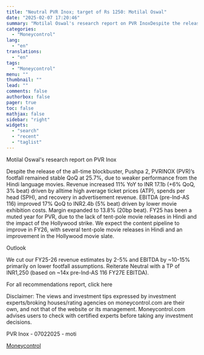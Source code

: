 ```yaml
---
title: "Neutral PVR Inox; target of Rs 1250: Motilal Oswal"
date: "2025-02-07 17:20:46"
summary: "Motilal Oswal's research report on PVR InoxDespite the release of the all-time blockbuster, Pushpa 2, PVRINOX (PVR)’s footfall remained stable QoQ at 25.7%, due to weaker performance from the Hindi language movies. Revenue increased 11% YoY to INR 17.1b (+6% QoQ, 3% beat) driven by alltime high average ticket prices..."
categories:
  - "Moneycontrol"
lang:
  - "en"
translations:
  - "en"
tags:
  - "Moneycontrol"
menu: ""
thumbnail: ""
lead: ""
comments: false
authorbox: false
pager: true
toc: false
mathjax: false
sidebar: "right"
widgets:
  - "search"
  - "recent"
  - "taglist"
---
```


Motilal Oswal's research report on PVR Inox

Despite the release of the all-time blockbuster, Pushpa 2, PVRINOX (PVR)’s footfall remained stable QoQ at 25.7%, due to weaker performance from the Hindi language movies. Revenue increased 11% YoY to INR 17.1b (+6% QoQ, 3% beat) driven by alltime high average ticket prices (ATP), spends per head (SPH), and recovery in advertisement revenue. EBITDA (pre-Ind-AS 116) improved 17% QoQ to INR2.4b (5% beat) driven by lower movie exhibition costs. Margin expanded to 13.8% (20bp beat). FY25 has been a muted year for PVR, due to the lack of tent-pole movie releases in Hindi and the impact of the Hollywood strike. We expect the content pipeline to improve in FY26, with several tent-pole movie releases in Hindi and an improvement in the Hollywood movie slate.

Outlook

We cut our FY25-26 revenue estimates by 2-5% and EBITDA by ~10-15% primarily on lower footfall assumptions. Reiterate Neutral with a TP of INR1,250 (based on ~14x pre-Ind-AS 116 FY27E EBITDA).

For all recommendations report, click here

Disclaimer: The views and investment tips expressed by investment experts/broking houses/rating agencies on moneycontrol.com are their own, and not that of the website or its management. Moneycontrol.com advises users to check with certified experts before taking any investment decisions.

PVR Inox - 07022025 - moti

[Moneycontrol](https://www.tradingview.com/news/moneycontrol:0e5ba150d094b:0-neutral-pvr-inox-target-of-rs-1250-motilal-oswal/)
